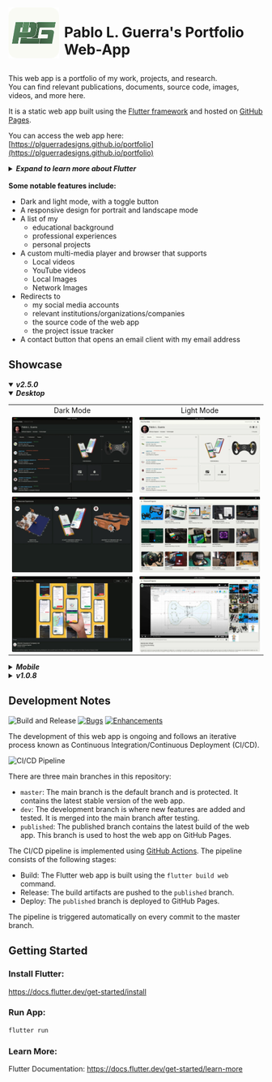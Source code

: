 <div style="display: flex; align-items: flex-end;">
    <img src="https://raw.githubusercontent.com/PLGuerraDesigns/portfolio/master/web/icons/Icon-192.png" alt="Icon" width="100" height="100" style="margin-right: 10px;">
    <h1 style="margin: 0;">Pablo L. Guerra's Portfolio Web-App</h1>
</div>
</br>

This web app is a portfolio of my work, projects, and research. </br>
You can find relevant publications, documents, source code, images, videos, and more here.

It is a static web app built using the [Flutter framework](https://flutter.dev/) and hosted on [GitHub Pages](https://pages.github.com/). </br>

You can access the web app here: [https://plguerradesigns.github.io/portfolio](https://plguerradesigns.github.io/portfolio)

<details>
<summary><i><strong> Expand to learn more about Flutter</strong></i></summary>

[![introducing-flutter.png](https://i.postimg.cc/kGfjsky9/introducing-flutter.png)](https://www.youtube.com/watch?v=fq4N0hgOWzU)

Try Flutter directly in your browser using [DartPad](https://dartpad.dev/?id=5c0e154dd50af4a9ac856908061291bc&sample=counter).

[![dart-pad.gif](https://i.postimg.cc/brNDxMJQ/dart-pad.gif)](https://dartpad.dev/?id=5c0e154dd50af4a9ac856908061291bc&sample=counter)

</details>
</br>
<strong>Some notable features include:</strong>

- Dark and light mode, with a toggle button
- A responsive design for portrait and landscape mode
- A list of my
  - educational background
  - professional experiences
  - personal projects
- A custom multi-media player and browser that supports
  - Local videos
  - YouTube videos
  - Local Images
  - Network Images
- Redirects to
  - my social media accounts
  - relevant institutions/organizations/companies
  - the source code of the web app
  - the project issue tracker
- A contact button that opens an email client with my email address

## Showcase

<details open>
<summary><i><strong>v2.5.0</strong></i></summary>

<details open>
<summary><i><strong>Desktop</strong></i></summary>

<table>
 <tr>
    <td style="text-align: center;">Dark Mode</td>
    <td style="text-align: center;">Light Mode</td>
  </tr>
  <tr>
    <td>
      <img src="https://raw.githubusercontent.com/PLGuerraDesigns/portfolio/master/showcase/v2.5.0/desktop/dark/home.webp" alt="Home (Dark Mode)" width="300">
    </td>
    <td>
      <img src="https://raw.githubusercontent.com/PLGuerraDesigns/portfolio/master/showcase/v2.5.0/desktop/light/home.webp" alt="Home (Light Mode)" width="300">
    </td>
  </tr>
  <tr>
    <td>
      <img src="https://raw.githubusercontent.com/PLGuerraDesigns/portfolio/master/showcase/v2.5.0/desktop/dark/professional_experience.webp" alt="Professional Experience (Dark Mode)" width="300">
    </td>
    <td>
      <img src="https://raw.githubusercontent.com/PLGuerraDesigns/portfolio/master/showcase/v2.5.0/desktop/light/projects.webp" alt="Projects (Light Mode)" width="300">
    </td>
  </tr>
  <tr>
    <td>
      <img src="https://raw.githubusercontent.com/PLGuerraDesigns/portfolio/master/showcase/v2.5.0/desktop/dark/details.webp" alt="Details (Dark Mode)" width="300">
    </td>
    <td>
      <img src="https://raw.githubusercontent.com/PLGuerraDesigns/portfolio/master/showcase/v2.5.0/desktop/light/details.webp" alt="Details (Light Mode)" width="300">
    </td>

</table>

</details>

<details>
<summary><i><strong>Mobile</strong></i></summary>

<table>
 <tr>
    <td style="text-align: center;">Dark Mode</td>
    <td style="text-align: center;">Light Mode</td>
  </tr>
  <tr>
    <td>
      <img src="https://raw.githubusercontent.com/PLGuerraDesigns/portfolio/master/showcase/v2.5.0/mobile/dark/home_drawer.webp" alt="Home Drawer (Dark Mode)" width="300">
    </td>
    <td>
      <img src="https://raw.githubusercontent.com/PLGuerraDesigns/portfolio/master/showcase/v2.5.0/mobile/light/home.webp" alt="Home (Light Mode)" width="300">
    </td>
  </tr>
  <tr>
    <td>
      <img src="https://raw.githubusercontent.com/PLGuerraDesigns/portfolio/master/showcase/v2.5.0/mobile/dark/professional_experience.webp" alt="Professional Experience (Dark Mode)" width="300">
    </td>
    <td>
      <img src="https://raw.githubusercontent.com/PLGuerraDesigns/portfolio/master/showcase/v2.5.0/mobile/light/projects.webp" alt="Projects (Light Mode)" width="300">
    </td>
  </tr>
  <tr>
    <td>
      <img src="https://raw.githubusercontent.com/PLGuerraDesigns/portfolio/master/showcase/v2.5.0/mobile/dark/details.webp" alt="Details (Dark Mode)" width="300">
    </td>
    <td>
      <img src="https://raw.githubusercontent.com/PLGuerraDesigns/portfolio/master/showcase/v2.5.0/mobile/light/details.webp" alt="Details (Light Mode)" width="300">
    </td>
  </tr>
</table>

</details>

</details>

<details>
<summary><i><strong>v1.0.8</strong></i></summary>

<table>
 <tr>
    <td style="text-align: center;">Desktop</td>
    <td style="text-align: center;">Mobile</td>
  </tr>
  <!-- home, about, professional_experience, details, projects, contact, resume  -->

  <tr>
    <td>
      <img src="https://raw.githubusercontent.com/PLGuerraDesigns/portfolio/master/showcase/v1.0.8/desktop/home.webp" alt="Home" width="300">
    </td>
    <td>
      <img src="https://raw.githubusercontent.com/PLGuerraDesigns/portfolio/master/showcase/v1.0.8/mobile/home.webp" alt="Home" width="300">
    </td>
  </tr>
  <tr>
    <td>
      <img src="https://raw.githubusercontent.com/PLGuerraDesigns/portfolio/master/showcase/v1.0.8/desktop/about.webp" alt="About" width="300">
    </td>
    <td>
      <img src="https://raw.githubusercontent.com/PLGuerraDesigns/portfolio/master/showcase/v1.0.8/mobile/about.webp" alt="About" width="300">
    </td>
  </tr>
  <tr>
    <td>
      <img src="https://raw.githubusercontent.com/PLGuerraDesigns/portfolio/master/showcase/v1.0.8/desktop/professional_experience.webp" alt="Professional Experience" width="300">
    </td>
    <td>
      <img src="https://raw.githubusercontent.com/PLGuerraDesigns/portfolio/master/showcase/v1.0.8/mobile/professional_experience.webp" alt="Professional Experience" width="300">
    </td>
  </tr>
  <tr>
    <td>
      <img src="https://raw.githubusercontent.com/PLGuerraDesigns/portfolio/master/showcase/v1.0.8/desktop/professional_experience_details.webp" alt="Professional Experience Details" width="300">
    </td>
    <td>
      <img src="https://raw.githubusercontent.com/PLGuerraDesigns/portfolio/master/showcase/v1.0.8/mobile/details.webp" alt="Professional Experience Details" width="300">
    </td>
  </tr>
  <tr>
    <td>
      <img src="https://raw.githubusercontent.com/PLGuerraDesigns/portfolio/master/showcase/v1.0.8/desktop/projects.webp" alt="Projects" width="300">
    </td>
    <td>
      <img src="https://raw.githubusercontent.com/PLGuerraDesigns/portfolio/master/showcase/v1.0.8/mobile/projects.webp" alt="Projects" width="300">
    </td>
  </tr>
  <tr>
    <td>
      <img src="https://raw.githubusercontent.com/PLGuerraDesigns/portfolio/master/showcase/v1.0.8/desktop/project_details.webp" alt="Projects Details" width="300">
    </td>
    <td>
      <img src="https://raw.githubusercontent.com/PLGuerraDesigns/portfolio/master/showcase/v1.0.8/mobile/home_drawer.webp" alt="Home Drawer" width="300">
    </td>
  <tr>
    <td>
      <img src="https://raw.githubusercontent.com/PLGuerraDesigns/portfolio/master/showcase/v1.0.8/desktop/contact.webp" alt="Contact" width="300">
    </td>
    <td>
      <img src="https://raw.githubusercontent.com/PLGuerraDesigns/portfolio/master/showcase/v1.0.8/mobile/contact.webp" alt="Contact" width="300">
    </td>
  </tr>
  <tr>
    <td>
      <img src="https://raw.githubusercontent.com/PLGuerraDesigns/portfolio/master/showcase/v1.0.8/desktop/resume.webp" alt="Resume" width="300">
    </td>
    <td>
      <img src="https://raw.githubusercontent.com/PLGuerraDesigns/portfolio/master/showcase/v1.0.8/mobile/resume.webp" alt="Resume" width="300">
    </td>
  </tr>
</table>

</details>

## Development Notes

![Build and Release](https://github.com/plguerradesigns/portfolio/actions/workflows/main.yml/badge.svg)
[![Bugs](https://img.shields.io/github/issues/plguerradesigns/portfolio/bug?label=Bugs)](https://github.com/PLGuerraDesigns/portfolio/issues?q=is%3Aissue+is%3Aopen)
[![Enhancements](https://img.shields.io/github/issues/plguerradesigns/portfolio/enhancement?label=Enhancements)](https://github.com/PLGuerraDesigns/portfolio/issues?q=is%3Aissue+is%3Aopen)

The development of this web app is ongoing and follows an iterative process known as Continuous Integration/Continuous Deployment (CI/CD). </br>

![CI/CD Pipeline](https://www.synopsys.com/glossary/what-is-cicd/_jcr_content/root/synopsyscontainer/column_1946395452_co/colRight/image_copy.coreimg.svg/1663683682045/cicd.svg)

There are three main branches in this repository:

- `master`: The main branch is the default branch and is protected. It contains the latest stable version of the web app.
- `dev`: The development branch is where new features are added and tested. It is merged into the main branch after testing.
- `published`: The published branch contains the latest build of the web app. This branch is used to host the web app on GitHub Pages.

The CI/CD pipeline is implemented using [GitHub Actions](https://github.com/features/actions). The pipeline consists of the following stages:

- Build: The Flutter web app is built using the `flutter build web` command.
- Release: The build artifacts are pushed to the `published` branch.
- Deploy: The `published` branch is deployed to GitHub Pages.

The pipeline is triggered automatically on every commit to the master branch.

## Getting Started

### Install Flutter:

https://docs.flutter.dev/get-started/install

### Run App:

```bash
flutter run
```

### Learn More:

Flutter Documentation:
https://docs.flutter.dev/get-started/learn-more
